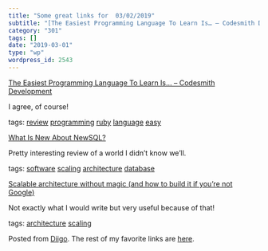 ```yaml
---
title: "Some great links for  03/02/2019"
subtitle: "[The Easiest Programming Language To Learn Is… – Codesmith Development](https://codesmithdev.com/the..."
category: "301"
tags: []
date: "2019-03-01"
type: "wp"
wordpress_id: 2543
---
```

[The Easiest Programming Language To Learn Is… – Codesmith Development](https://codesmithdev.com/the-easiest-programming-language-to-learn-is/) 

I agree, of course!

 tags: [review](https://www.diigo.com/user/pitosalas/review) [programming](https://www.diigo.com/user/pitosalas/programming) [ruby](https://www.diigo.com/user/pitosalas/ruby) [language](https://www.diigo.com/user/pitosalas/language) [easy](https://www.diigo.com/user/pitosalas/easy)

 [What Is New About NewSQL?](https://softwareengineeringdaily.com/2019/02/24/what-is-new-about-newsql/?utm_source=Software+Weekly&utm_campaign=61604bdda7-EMAIL_CAMPAIGN_12_03_2018_16_23_COPY_01&utm_medium=email&utm_term=0_846fac531b-61604bdda7-183168357) 

Pretty interesting review of a world I didn’t know we’ll. 

 tags: [software](https://www.diigo.com/user/pitosalas/software) [scaling](https://www.diigo.com/user/pitosalas/scaling) [architecture](https://www.diigo.com/user/pitosalas/architecture) [database](https://www.diigo.com/user/pitosalas/database)

 [Scalable architecture without magic (and how to build it if you’re not Google)](https://dev.to/uyouthe/scalable-architecture-without-magic-and-how-to-build-it-if-youre-not-google-336a?utm_source=Newsletter+Subscribers&utm_campaign=8c3d278a03-EMAIL_CAMPAIGN_2019_02_25_01_51&utm_medium=email&utm_term=0_d8f11d5d1e-8c3d278a03-154877025) 

Not exactly what I would write but very useful because of that!

 tags: [architecture](https://www.diigo.com/user/pitosalas/architecture) [scaling](https://www.diigo.com/user/pitosalas/scaling)

Posted from [Diigo](https://www.diigo.com). The rest of my favorite links are [here](https://www.diigo.com/user/pitosalas).